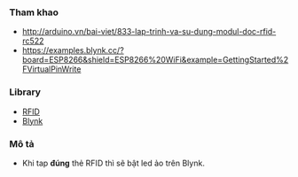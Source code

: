 ### Tham khao
- http://arduino.vn/bai-viet/833-lap-trinh-va-su-dung-modul-doc-rfid-rc522
- https://examples.blynk.cc/?board=ESP8266&shield=ESP8266%20WiFi&example=GettingStarted%2FVirtualPinWrite

### Library
- [RFID](https://github.com/miguelbalboa/rfid)
- [Blynk](https://github.com/blynkkk/blynk-library)

### Mô tả
- Khi tap **đúng** thẻ RFID thì sẽ bật led ảo trên Blynk.
